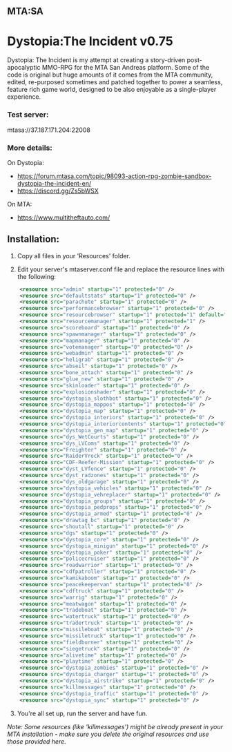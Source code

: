 ## MTA:SA 
# Dystopia:The Incident v0.75

Dystopia: The Incident is my attempt at creating a story-driven post-apocalyptic MMO-RPG for the MTA San Andreas platform.
Some of the code is original but huge amounts of it comes from the MTA community, edited, re-purposed sometimes and patched together to power a seamless, feature rich game world, designed to be also enjoyable as a single-player experience.  

### Test server:
mtasa://37.187.171.204:22008

### More details:

On Dystopia:
- https://forum.mtasa.com/topic/98093-action-rpg-zombie-sandbox-dystopia-the-incident-en/
- https://discord.gg/Zs5bWSX

On MTA:
- https://www.multitheftauto.com/

## Installation:
1. Copy all files in your 'Resources' folder. 

2. Edit your server's mtaserver.conf file and replace the resource lines with the following:
```xml
    <resource src="admin" startup="1" protected="0" />
    <resource src="defaultstats" startup="1" protected="0" />
    <resource src="parachute" startup="1" protected="0" />
    <resource src="performancebrowser" startup="1" protected="0" />
    <resource src="resourcebrowser" startup="1" protected="1" default="true" />
    <resource src="resourcemanager" startup="1" protected="1" />
    <resource src="scoreboard" startup="1" protected="0" />
    <resource src="spawnmanager" startup="1" protected="0" />
    <resource src="mapmanager" startup="1" protected="0" />
    <resource src="votemanager" startup="0" protected="0" />
    <resource src="webadmin" startup="1" protected="0" />
    <resource src="heligrab" startup="1" protected="0" />
    <resource src="abseil" startup="1" protected="0" />
    <resource src="bone_attach" startup="1" protected="0" />
    <resource src="glue_new" startup="1" protected="0" />
    <resource src="skinloader" startup="1" protected="0" />
    <resource src="explosionshader" startup="1" protected="0" />
    <resource src="dystopia_slothbot" startup="1" protected="0" />
    <resource src="dystopia_mappos" startup="1" protected="0" />
    <resource src="dystopia_map" startup="1" protected="0" />
    <resource src="dystopia_interiors" startup="1" protected="0" />
    <resource src="dystopia_interiorcontents" startup="1" protected="0" />
    <resource src="dystopia_gen_map" startup="1" protected="0" />
    <resource src="dys_WetCourts" startup="1" protected="0" />
    <resource src="dys_LVComs" startup="1" protected="0" />
    <resource src="Freighter" startup="1" protected="0" />
    <resource src="RaiderVrock" startup="1" protected="0" />
    <resource src="CDF-Reefer-Mission" startup="1" protected="0" />
    <resource src="dyst_LVfence" startup="1" protected="0" />
    <resource src="dyst_radzones" startup="1" protected="0" />
    <resource src="dys_oldgarage" startup="1" protected="0" />
    <resource src="dystopia_vehicles" startup="1" protected="0" />
    <resource src="dystopia_vehreplacer" startup="1" protected="0" />
    <resource src="dystopia_groups" startup="1" protected="0" />
    <resource src="dystopia_pedprops" startup="1" protected="0" />
    <resource src="dystopia_armed" startup="1" protected="0" />
    <resource src="drawtag_bc" startup="1" protected="0" />
    <resource src="shoutall" startup="1" protected="0" />
    <resource src="dgs" startup="1" protected="0" />
    <resource src="dystopia_core" startup="1" protected="0" />
    <resource src="dystopia_minigun" startup="1" protected="0" />
    <resource src="dystopia_poker" startup="1" protected="0" />
    <resource src="policecruiser" startup="1" protected="0" />
    <resource src="roadwarrior" startup="1" protected="0" />
    <resource src="cdfpatroller" startup="1" protected="0" />
    <resource src="kamikaboom" startup="1" protected="0" />
    <resource src="peacekeepervan" startup="1" protected="0" />
    <resource src="cdftruck" startup="1" protected="0" />
    <resource src="warrig" startup="1" protected="0" />
    <resource src="meatwagon" startup="1" protected="0" />
    <resource src="tradeboat" startup="1" protected="0" />
    <resource src="watertruck" startup="1" protected="0" />
    <resource src="tradertruck" startup="1" protected="0" />
    <resource src="missileboat" startup="1" protected="0" />
    <resource src="missiletruck" startup="1" protected="0" />
    <resource src="fieldburner" startup="1" protected="0" />
    <resource src="siegetruck" startup="1" protected="0" />
    <resource src="alivetime" startup="1" protected="0" />
    <resource src="playtime" startup="1" protected="0" />
    <resource src="dystopia_zombies" startup="1" protected="0" />
    <resource src="dystopia_charger" startup="1" protected="0" />
    <resource src="dystopia_airstrike" startup="1" protected="0" />
    <resource src="killmessages" startup="1" protected="0" />
    <resource src="dystopia_traffic" startup="1" protected="0" />
    <resource src="dystopia_sync" startup="1" protected="0" />
```
3. You're all set up, run the server and have fun.

_Note: Some resources (like 'killmessages') might be already present in your MTA installation - make sure you delete the original resources and use those provided here._


